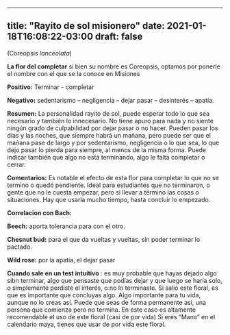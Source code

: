 
---
title: "Rayito de sol misionero"
date: 2021-01-18T16:08:22-03:00
draft: false
--- 
        

 

 



(Coreopsis *lanceolata*) 


**La flor del completar** 
si
 bien su nombre es Coreopsis, optamos por ponerle el nombre con el que se la
 conoce en Misiones



**Positivo:**  Terminar - completar


**Negativo:**  sedentarismo – negligencia – dejar pasar –
 desinterés – apatía.
 


**Resumen:**  La personalidad rayito de sol, puede esperar todo
 lo que sea necesario y también lo innecesario. No tiene apuro para nada y no
 siente ningún grado de culpabilidad por dejar pasar o no hacer.
Pueden pasar los
 días y las noches, que siempre habrá un mañana, pero puede ser que el mañana
 pase de largo y por sedentarismo, negligencia o lo que sea, lo que dejo pasar
 lo pierda para siempre, al menos de la misma forma.
Puede indicar
 también que algo no está terminando, algo le falta completar o cerrar.


**Comentarios:**  Es notable el efecto de esta flor para completar lo
 que no se termino o quedó pendiente. Ideal para estudiantes que no terminaron,
 o gente que no le cuesta empezar, pero si llevar a término las cosas o
 situaciones. 
Hay que usarla mucho
 tiempo, hasta concluir lo empezado.



**Correlacion con Bach:** 


**Beech:**  aporta tolerancia para con el otro.


**Chesnut bud:**  para el que da vueltas y vueltas, sin poder
 terminar lo pactado.


**Wild rose:**  por la apatía, el dejar pasar
 


**Cuando sale en un test intuitivo** : es muy probable que hayas dejado algo sibn
 terminar, algo que pensaste que podías dejar y que luego se haría solo, o
 simplemente perdiste el interés, o no lo terminaste.
Si salió este
 floral, es que es importante que concluyas algo. Algo importante para tu vida,
 aunque no lo creas así.
Puede que seas de
 forma permanente asi, una persona que comienza pero no termina. En este caso es
 altamente recomendable el uso de este floral (casi de por vida)
Si eres “Mano” en el
 calendario maya, tienes que usar de por vida este floral.



